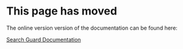 # This page has moved

The online version version of the documentation can be found here:

[Search Guard Documentation](http://docs.search-guard.com/latest/mapping-users-roles)